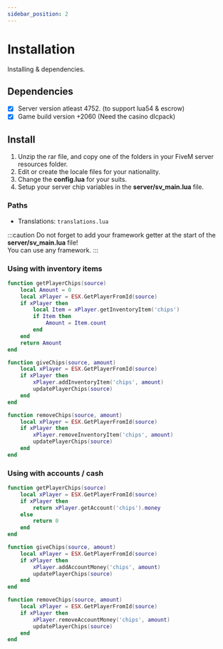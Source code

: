 ```yaml
---
sidebar_position: 2
---
```


# Installation

Installing & dependencies.

## Dependencies
- [x] Server version atleast 4752. (to support lua54 & escrow)
- [x] Game build version +2060 (Need the casino dlcpack)

## Install
1. Unzip the rar file, and copy one of the folders in your FiveM server resources folder.
2. Edit or create the locale files for your nationality.
3. Change the **config.lua** for your suits.
4. Setup your server chip variables in the **server/sv_main.lua** file.

### Paths
- Translations: `translations.lua`

:::caution
Do not forget to add your framework getter at the start of the **server/sv_main.lua** file!<br/>
You can use any framework.
:::

### Using with inventory items
```lua title="server/sv_main.lua"
function getPlayerChips(source)
    local Amount = 0
    local xPlayer = ESX.GetPlayerFromId(source)
    if xPlayer then
        local Item = xPlayer.getInventoryItem('chips')
        if Item then
            Amount = Item.count
        end
    end
    return Amount
end

function giveChips(source, amount)
    local xPlayer = ESX.GetPlayerFromId(source)
    if xPlayer then
        xPlayer.addInventoryItem('chips', amount)
        updatePlayerChips(source)
    end
end

function removeChips(source, amount)
    local xPlayer = ESX.GetPlayerFromId(source)
    if xPlayer then
        xPlayer.removeInventoryItem('chips', amount)
        updatePlayerChips(source)
    end
end
```
### Using with accounts / cash
```lua title="server/sv_main.lua"
function getPlayerChips(source)
    local xPlayer = ESX.GetPlayerFromId(source)
    if xPlayer then
        return xPlayer.getAccount('chips').money
    else
        return 0
    end
end

function giveChips(source, amount)
    local xPlayer = ESX.GetPlayerFromId(source)
    if xPlayer then
        xPlayer.addAccountMoney('chips', amount)
        updatePlayerChips(source)
    end
end

function removeChips(source, amount)
    local xPlayer = ESX.GetPlayerFromId(source)
    if xPlayer then
        xPlayer.removeAccountMoney('chips', amount)
        updatePlayerChips(source)
    end
end
```